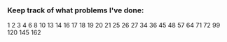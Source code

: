 ### Keep track of what problems I've done:
1
2
3
4
6
8
10
13
14
16
17 
18
19
20
21
25
26
27
34
36
45
48
57
64
71
72
99
120
145
162
